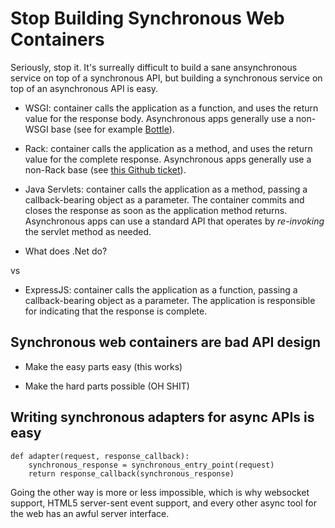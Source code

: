 # Stop Building Synchronous Web Containers

Seriously, stop it. It's surreally difficult to build a sane ansynchronous service on top of a synchronous API, but building a synchronous service on top of an asynchronous API is easy.

* WSGI: container calls the application as a function, and uses the return
  value for the response body. Asynchronous apps generally use a non-WSGI
  base (see for example [Bottle](http://bottlepy.org/docs/dev/async.html)).

* Rack: container calls the application as a method, and uses the return
  value for the complete response. Asynchronous apps generally use a non-Rack
  base (see [this Github ticket](https://github.com/rkh/async-rack/issues/5)).

* Java Servlets: container calls the application as a method, passing a
  callback-bearing object as a parameter. The container commits and closes
  the response as soon as the application method returns. Asynchronous apps
  can use a standard API that operates by _re-invoking_ the servlet method as
  needed.

* What does .Net do?

vs

* ExpressJS: container calls the application as a function, passing a
  callback-bearing object as a parameter. The application is responsible for
  indicating that the response is complete.

## Synchronous web containers are bad API design

* Make the easy parts easy (this works)

* Make the hard parts possible (OH SHIT)

## Writing synchronous adapters for async APIs is easy

    def adapter(request, response_callback):
        synchronous_response = synchronous_entry_point(request)
        return response_callback(synchronous_response)

Going the other way is more or less impossible, which is why websocket
support, HTML5 server-sent event support, and every other async tool for the
web has an awful server interface.
